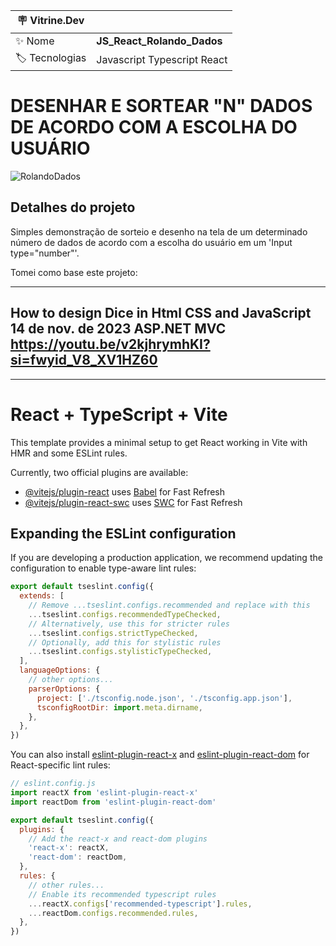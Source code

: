 | :placard: Vitrine.Dev |  |
| -------------  | --- |
| :sparkles: Nome        | **JS_React_Rolando_Dados**
| :label: Tecnologias | Javascript Typescript React

<h1 align="left">DESENHAR E SORTEAR "N" DADOS DE ACORDO COM A ESCOLHA DO USUÁRIO</h1>

![RolandoDados](https://github.com/user-attachments/assets/63d52da3-414d-4cd9-9b54-ee61e0fd0a48)

<h2 align="left">Detalhes do projeto</h2>

Simples demonstração de sorteio e desenho na tela de um determinado número de dados de acordo com a escolha do usuário em um 'Input type="number"'.

Tomei como base este projeto:

----------------------------------------------
How to design Dice in Html CSS and JavaScript
14 de nov. de 2023
ASP.NET MVC
https://youtu.be/v2kjhrymhKI?si=fwyid_V8_XV1HZ60
----------------------------------------------

----------------------------------------------
# React + TypeScript + Vite

This template provides a minimal setup to get React working in Vite with HMR and some ESLint rules.

Currently, two official plugins are available:

- [@vitejs/plugin-react](https://github.com/vitejs/vite-plugin-react/blob/main/packages/plugin-react/README.md) uses [Babel](https://babeljs.io/) for Fast Refresh
- [@vitejs/plugin-react-swc](https://github.com/vitejs/vite-plugin-react-swc) uses [SWC](https://swc.rs/) for Fast Refresh

## Expanding the ESLint configuration

If you are developing a production application, we recommend updating the configuration to enable type-aware lint rules:

```js
export default tseslint.config({
  extends: [
    // Remove ...tseslint.configs.recommended and replace with this
    ...tseslint.configs.recommendedTypeChecked,
    // Alternatively, use this for stricter rules
    ...tseslint.configs.strictTypeChecked,
    // Optionally, add this for stylistic rules
    ...tseslint.configs.stylisticTypeChecked,
  ],
  languageOptions: {
    // other options...
    parserOptions: {
      project: ['./tsconfig.node.json', './tsconfig.app.json'],
      tsconfigRootDir: import.meta.dirname,
    },
  },
})
```

You can also install [eslint-plugin-react-x](https://github.com/Rel1cx/eslint-react/tree/main/packages/plugins/eslint-plugin-react-x) and [eslint-plugin-react-dom](https://github.com/Rel1cx/eslint-react/tree/main/packages/plugins/eslint-plugin-react-dom) for React-specific lint rules:

```js
// eslint.config.js
import reactX from 'eslint-plugin-react-x'
import reactDom from 'eslint-plugin-react-dom'

export default tseslint.config({
  plugins: {
    // Add the react-x and react-dom plugins
    'react-x': reactX,
    'react-dom': reactDom,
  },
  rules: {
    // other rules...
    // Enable its recommended typescript rules
    ...reactX.configs['recommended-typescript'].rules,
    ...reactDom.configs.recommended.rules,
  },
})
```

